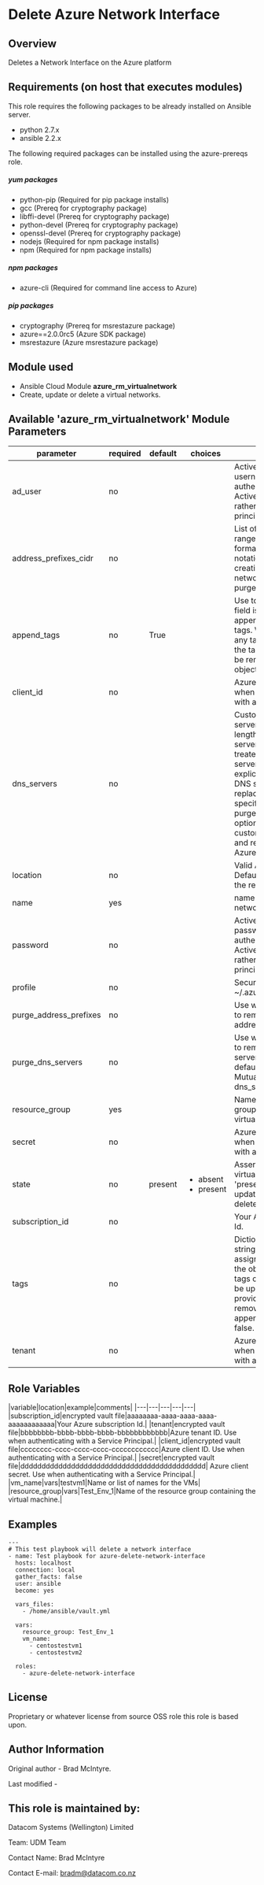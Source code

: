 # Delete Azure Network Interface

## Overview

Deletes a Network Interface on the Azure platform

## Requirements (on host that executes modules)
This role requires the following packages to be already installed on Ansible server.

- python 2.7.x
- ansible 2.2.x

The following required packages can be installed using the azure-prereqs role.

##### yum packages
- python-pip (Required for pip package installs)
- gcc (Prereq for cryptography package)
- libffi-devel (Prereq for cryptography package)
- python-devel (Prereq for cryptography package)
- openssl-devel (Prereq for cryptography package)
- nodejs (Required for npm package installs)
- npm (Required for npm package installs)

##### npm packages
- azure-cli (Required for command line access to Azure)

##### pip packages
- cryptography (Prereq for msrestazure package)
- azure==2.0.0rc5 (Azure SDK package)
- msrestazure (Azure msrestazure package)


## Module used
- Ansible Cloud Module **azure_rm_virtualnetwork**
 - Create, update or delete a virtual networks.


## Available 'azure_rm_virtualnetwork' Module Parameters
|parameter|required|default|choices|comments|
|---|---|---|---|---|
|ad_user|no| |<ul>|Active Directory username. Use when authenticating with an Active Directory user rather than service principal.|
|address_prefixes_cidr|no| ||List of IPv4 address ranges where each is formatted using CIDR notation. Required when creating a new virtual network or using purge_address_prefixes.|
|append_tags|no|True||Use to control if tags field is canonical or just appends to existing tags. When canonical, any tags not found in the tags parameter will be removed from the object's metadata.|
|client_id|no|||Azure client ID. Use when authenticating with a Service Principal.|
|dns_servers|no|||Custom list of DNS servers. Maximum length of two. The first server in the list will be treated as the Primary server. This is an explicit list. Existing DNS servers will be replaced with the specified list. Use the purge_dns_servers option to remove all custom DNS servers and revert to default Azure servers.|
|location|no|||Valid Azure location. Defaults to location of the resource group.|
|name|yes|||name of the virtual network.|
|password|no|||Active Directory user password. Use when authenticating with an Active Directory user rather than service principal.|
|profile|no|||Security profile found in ~/.azure/credentials file.|
|purge_address_prefixes|no|||Use with state present to remove any existing address_prefixes.|
|purge_dns_servers|no|||Use with state present to remove existing DNS servers, reverting to default Azure servers. Mutually exclusive with dns_servers.|
|resource_group|yes|||Name of the resource group containing the virtual machine.|
|secret|no||| Azure client secret. Use when authenticating with a Service Principal.|
|state|no|present|<ul><li>absent</li><li>present</li><ul>|Assert the state of the virtual network. Use 'present' to create or update and 'absent' to delete.|
|subscription_id|no|||Your Azure subscription Id.|
|tags|no|||Dictionary of string:string pairs to assign as metadata to the object. Metadata tags on the object will be updated with any provided values. To remove tags set append_tags option to false. |
|tenant|no|||Azure tenant ID. Use when authenticating with a Service Principal.|

## Role Variables
|variable|location|example|comments|
|---|---|---|---|---|
|subscription_id|encrypted vault file|aaaaaaaa-aaaa-aaaa-aaaa-aaaaaaaaaaaa|Your Azure subscription Id.|
|tenant|encrypted vault file|bbbbbbbb-bbbb-bbbb-bbbb-bbbbbbbbbbbb|Azure tenant ID. Use when authenticating with a Service Principal.|
|client_id|encrypted vault file|cccccccc-cccc-cccc-cccc-cccccccccccc|Azure client ID. Use when authenticating with a Service Principal.|
|secret|encrypted vault file|dddddddddddddddddddddddddddddddddddddddddddd| Azure client secret. Use when authenticating with a Service Principal.|
|vm_name|vars|testvm1|Name or list of names for the VMs|
|resource_group|vars|Test_Env_1|Name of the resource group containing the virtual machine.|


## Examples

~~~
---
# This test playbook will delete a network interface
- name: Test playbook for azure-delete-network-interface
  hosts: localhost
  connection: local
  gather_facts: false
  user: ansible
  become: yes

  vars_files:
    - /home/ansible/vault.yml

  vars:
    resource_group: Test_Env_1
    vm_name:
      - centostestvm1
      - centostestvm2

  roles:
    - azure-delete-network-interface
~~~

## License
Proprietary or whatever license from source OSS role this role is based upon.

## Author Information
Original author - Brad McIntyre.

Last modified -

This role is maintained by:
--------------------------

Datacom Systems (Wellington) Limited

Team: UDM Team

Contact Name: Brad McIntyre

Contact E-mail: bradm@datacom.co.nz
